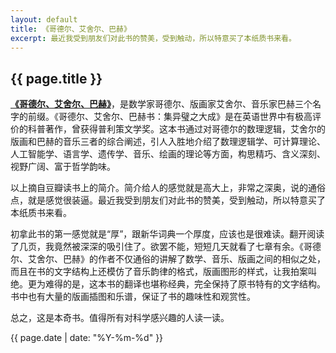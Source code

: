 ```yaml
---
layout: default
title: 《哥德尔、艾舍尔、巴赫》
excerpt: 最近我受到朋友们对此书的赞美，受到触动，所以特意买了本纸质书来看。
---
```

{{ page.title }}
----------------

[**《哥德尔、艾舍尔、巴赫》**](http://book.douban.com/subject/1291204/)，是数学家哥德尔、版画家艾舍尔、音乐家巴赫三个名字的前缀。《哥德尔、艾舍尔、巴赫书：集异璧之大成》是在英语世界中有极高评价的科普著作，曾获得普利策文学奖。这本书通过对哥德尔的数理逻辑，艾舍尔的版画和巴赫的音乐三者的综合阐述，引人入胜地介绍了数理逻辑学、可计算理论、人工智能学、语言学、遗传学、音乐、绘画的理论等方面，构思精巧、含义深刻、视野广阔、富于哲学韵味。

以上摘自豆瓣读书上的简介。简介给人的感觉就是高大上，非常之深奥，说的通俗点，就是感觉很装逼。最近我受到朋友们对此书的赞美，受到触动，所以特意买了本纸质书来看。

初拿此书的第一感觉就是“厚”，跟新华词典一个厚度，应该也是很难读。翻开阅读了几页，我竟然被深深的吸引住了。欲罢不能，短短几天就看了七章有余。《哥德尔、艾舍尔、巴赫》的作者不仅通俗的讲解了数学、音乐、版画之间的相似之处，而且在书的文字结构上还模仿了音乐韵律的格式，版画图形的样式，让我拍案叫绝。更为难得的是，这本书的翻译也堪称经典，完全保持了原书特有的文字结构。书中也有大量的版画插图和乐谱，保证了书的趣味性和观赏性。

总之，这是本奇书。值得所有对科学感兴趣的人读一读。

{{ page.date | date: "%Y-%m-%d" }}
